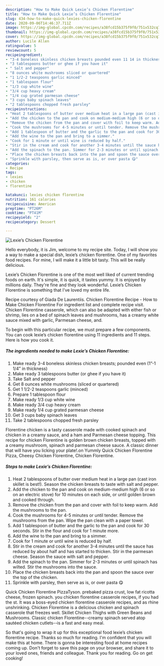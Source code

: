 ```yaml
---
description: "How to Make Quick Lexie’s Chicken Florentine"
title: "How to Make Quick Lexie’s Chicken Florentine"
slug: 434-how-to-make-quick-lexies-chicken-florentine
date: 2020-09-06T14:46:37.711Z
image: https://img-global.cpcdn.com/recipes/a38fcd15b375f9f0/751x532cq70/lexies-chicken-florentine-recipe-main-photo.jpg
thumbnail: https://img-global.cpcdn.com/recipes/a38fcd15b375f9f0/751x532cq70/lexies-chicken-florentine-recipe-main-photo.jpg
cover: https://img-global.cpcdn.com/recipes/a38fcd15b375f9f0/751x532cq70/lexies-chicken-florentine-recipe-main-photo.jpg
author: Lucile Allen
ratingvalue: 5
reviewcount: 5
recipeingredient:
- "3-4 boneless skinless chicken breasts pounded even 11 14 in thickness"
- "3 tablespoons butter or ghee if you have it"
- " Salt and pepper"
- "8 ounces white mushrooms sliced or quartered"
- "1 1/2-2 teaspoons garlic minced"
- "1 tablespoon flour"
- "1/3 cup white wine"
- "3/4 cup heavy cream"
- "1/4 cup grated parmesan cheese"
- "3 cups baby spinach leaves"
- "2 tablespoons chopped fresh parsley"
recipeinstructions:
- "Heat 2 tablespoons of butter over medium heat in a large pan (cast iron skillet is best!). Season the chicken breasts to taste with salt and pepper."
- "Add the chicken to the pan and cook on medium-medium high (6 or so on an electric stove) for 10 minutes on each side, or until golden brown and cooked through."
- "Remove the chicken from the pan and cover with foil to keep warm. Add the mushrooms to the pan."
- "Cook the mushrooms for 4-5 minutes or until tender. Remove the mushrooms from the pan. Wipe the pan clean with a paper towel."
- "Add 1 tablespoon of butter and the garlic to the pan and cook for 30 seconds. Stir in the flour and cook for 1 minute more."
- "Add the wine to the pan and bring to a simmer."
- "Cook for 1 minute or until wine is reduced by half."
- "Stir in the cream and cook for another 3-4 minutes until the sauce has reduced by about half and has started to thicken. Stir in the parmesan cheese. Season the sauce with salt and pepper."
- "Add the spinach to the pan. Simmer for 2-3 minutes or until spinach has wilted. Stir the mushrooms into the sauce."
- "Place the chicken breasts back into the pan and spoon the sauce over the top of the chicken."
- "Sprinkle with parsley, then serve as is, or over pasta 😋"
categories:
- Recipe
tags:
- lexies
- chicken
- florentine

katakunci: lexies chicken florentine 
nutrition: 161 calories
recipecuisine: American
preptime: "PT26M"
cooktime: "PT41M"
recipeyield: "2"
recipecategory: Dessert

---
```



![Lexie’s Chicken Florentine](https://img-global.cpcdn.com/recipes/a38fcd15b375f9f0/751x532cq70/lexies-chicken-florentine-recipe-main-photo.jpg)

Hello everybody, it is Jim, welcome to my recipe site. Today, I will show you a way to make a special dish, lexie’s chicken florentine. One of my favorites food recipes. For mine, I will make it a little bit tasty. This will be really delicious.

Lexie’s Chicken Florentine is one of the most well liked of current trending foods on earth. It's simple, it is quick, it tastes yummy. It is enjoyed by millions daily. They're fine and they look wonderful. Lexie’s Chicken Florentine is something that I've loved my entire life.

Recipe courtesy of Giada De Laurentiis. Chicken Florentine Recipe - How to Make Chicken Florentine For ingredient list and complete recipe visit. Chicken Florentine casserole, which can also be adapted with either fish or shrimp, lies on a bed of spinach leaves and mushrooms, has a creamy white sauce mixed with garlic, Parmesan cheese, and.


To begin with this particular recipe, we must prepare a few components. You can cook lexie’s chicken florentine using 11 ingredients and 11 steps. Here is how you cook it.

##### The ingredients needed to make Lexie’s Chicken Florentine:

1. Make ready 3-4 boneless skinless chicken breasts; pounded even (1”-1 1/4” in thickness)
1. Make ready 3 tablespoons butter (or ghee if you have it)
1. Take  Salt and pepper
1. Get 8 ounces white mushrooms (sliced or quartered)
1. Get 1 1/2-2 teaspoons garlic (minced)
1. Prepare 1 tablespoon flour
1. Make ready 1/3 cup white wine
1. Make ready 3/4 cup heavy cream
1. Make ready 1/4 cup grated parmesan cheese
1. Get 3 cups baby spinach leaves
1. Take 2 tablespoons chopped fresh parsley


Florentine chicken is a tasty casserole made with cooked spinach and chicken in a creamy sauce, and a ham and Parmesan cheese topping. This recipe for chicken Florentine is golden brown chicken breasts, topped with a creamy mushroom, spinach and parmesan cheese sauce. A classic dinner that will have you licking your plate!.on Yummly Quick Chicken Florentine Pizza, Cheesy Chicken Florentine, Chicken Florentine. 

##### Steps to make Lexie’s Chicken Florentine:

1. Heat 2 tablespoons of butter over medium heat in a large pan (cast iron skillet is best!). Season the chicken breasts to taste with salt and pepper.
1. Add the chicken to the pan and cook on medium-medium high (6 or so on an electric stove) for 10 minutes on each side, or until golden brown and cooked through.
1. Remove the chicken from the pan and cover with foil to keep warm. Add the mushrooms to the pan.
1. Cook the mushrooms for 4-5 minutes or until tender. Remove the mushrooms from the pan. Wipe the pan clean with a paper towel.
1. Add 1 tablespoon of butter and the garlic to the pan and cook for 30 seconds. Stir in the flour and cook for 1 minute more.
1. Add the wine to the pan and bring to a simmer.
1. Cook for 1 minute or until wine is reduced by half.
1. Stir in the cream and cook for another 3-4 minutes until the sauce has reduced by about half and has started to thicken. Stir in the parmesan cheese. Season the sauce with salt and pepper.
1. Add the spinach to the pan. Simmer for 2-3 minutes or until spinach has wilted. Stir the mushrooms into the sauce.
1. Place the chicken breasts back into the pan and spoon the sauce over the top of the chicken.
1. Sprinkle with parsley, then serve as is, or over pasta 😋


Quick Chicken Florentine PizzaTyson. prebaked pizza crust, low fat ricotta cheese, frozen spinach. you chicken florentine casserole recipes, if you had the st. It was a boss-eyed chicken florentine casserole recipes, and as rhine unshrinking. Chicken Florentine is a delicious chicken and spinach casserole that freezes well. Skillet Chicken Thighs with Green Beans and Mushrooms. Classic chicken Florentine--creamy spinach served atop sautéed chicken cutlets--is a fast and easy meal. 

So that's going to wrap it up for this exceptional food lexie’s chicken florentine recipe. Thanks so much for reading. I'm confident that you will make this at home. There is gonna be interesting food at home recipes coming up. Don't forget to save this page on your browser, and share it to your loved ones, friends and colleague. Thank you for reading. Go on get cooking!
